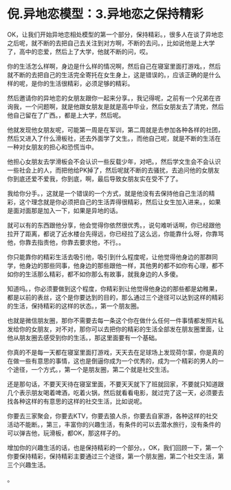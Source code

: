 # 倪.异地恋模型：3.异地恋之保持精彩

OK，让我们开始异地恋相处模型的第一个部分，保持精彩。，很多人在谈了异地恋之后呢，就不断的去把自己去关注到对方啊，不断的去问。，比如说他是上大学了，高中的恋爱，然后上了大学，他就不断的问，哎。

你的生活怎么样啊，身边是什么样的情况啊，然后自己在寝室里面打游戏。，然后就不断的去把自己的生活完全寄托在女生身上，这是错误的。，应该正确的是什么样的呢，是你的生活很精彩，必须足够的精彩。

然后邀请你的异地恋的女朋友跟你一起来分享。，我记得呢，之前有一个兄弟在咨询我，一个问题啊，就是他跟女朋友是就是高中毕业，然后女朋友去了清党，然后他自己留在了广西。，都是上大学，然后呢。

他就发现他女朋友呢，可能第一周是在军训，第二周就是去参加各种各样的社团，然后又进入了什么滑板社，还去外面学了文生。，而他自己呢，就是不断的生活在一种对女朋友的担心和恐慌当中。

他担心女朋友去学滑板会不会认识一些反载少年，对吧。，然后学文生会不会认识一些社会上的人，而把他给PK掉了，然后呢就不断的去骚扰，去追问他的女朋友你到底还爱不爱我，你到底，啊，最后导致女朋友实在受不了了。

我给你分手。，这就是一个错误的一个方式，就是他没有去保持他自己生活的精彩，这个理念就是你必须把自己的生活弄得很精彩，然后让女生加入进来。，如果是面对面那是加入一下，如果是异地的话。

就可以有的东西跟他分享，他会觉得你依然很优秀。，说句难听话啊，你已经跟他拉开了距离，都说了近水楼台先得远，你已经拉了这么远，你能靠什么呀，你靠骂他，你靠去指责他，你靠去要求他，不行。。

你只能靠你的精彩生活去吸引他，吸引到什么程度呢，让他觉得他身边的那群同学，他身边的那些同事，他身边的那些跟他一样，其他男的都不如你有心理，都不如你的生活那么精彩，都不如你那么有故事，就我身边的人多傻。

知道吗。，你必须要做到这个程度，你精彩到让他觉得他身边的那些都是幼稚果，都是以前的表丝，这个是你要达到的目的，那么通过三个途径可以达到这样的精彩的生活，保持精彩的这样的状态。，第一个朋友圈。

也就是微信朋友圈，那你不需要去每一条这个你在做什么任何一件事情都发照片私发给你的女朋友，对不对，那你可以去把你的精彩的生活全部发在朋友圈里面，让他从朋友圈去感受到你的生活。，那这里面要有一个基础。

你真的不是每一天都在寝室里面打游戏，天天去在足球场上发现荷尔蒙，你是真的在做一些有意思的事情，这也是倒逼你成为一个优秀的，成为一个精彩的男人的一个途径，一个方式。，第一个是朋友圈，第二个就是社交生活。

还是那句话，不要天天待在寝室里面，不要天天就下了班就回家，不要就只知道跟几个表示朋友喝着啤酒，吃着火锅，然后就看看电影，就过完了这一天，必须要去找各种这样的有意思的这样的社交生活，比如说呢。

你要去三家聚会，你要去KTV，你要去狼人杀，你要去自家游，各种这样的社交活动不能断。，第三，丰富你的兴趣生活，有条件的可以去潜水旅行，没有条件的可以弹吉他，玩滑板，都OK，那这样子的。

增加你的兴趣生活的话，也是保持精彩的一个部分。，OK，我们回顾一下，第一个你要保持精彩，保持精彩主要通过三个途径，第一个朋友圈，第二个社交生活，第三个兴趣生活。

。